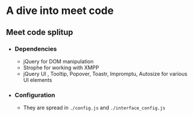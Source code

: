 # A dive into meet code

## Meet code splitup

* ### Dependencies
  * jQuery for DOM manipulation
  * Strophe for working with XMPP
  * jQuery UI , Tooltip, Popover, Toastr, Impromptu, Autosize for various UI elements

* ### Configuration
  * They are spread in `./config.js` and `./interface_config.js`
  